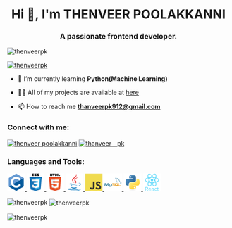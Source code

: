 <h1 align="center">Hi 👋, I'm THENVEER POOLAKKANNI</h1>
<h3 align="center">A passionate frontend developer.</h3>

<p align="left"> <img src="https://komarev.com/ghpvc/?username=thenveerpk&label=Profile%20views&color=0e75b6&style=flat" alt="thenveerpk" /> </p>

<p align="left"> <a href="https://github.com/ryo-ma/github-profile-trophy"><img src="https://github-profile-trophy.vercel.app/?username=thenveerpk" alt="thenveerpk" /></a> </p>

- 🌱 I’m currently learning **Python(Machine Learning)**

- 👨‍💻 All of my projects are available at [here](https://thenveerpk.github.io/Portfolio/)

- 📫 How to reach me **thanveerpk912@gmail.com**

<h3 align="left">Connect with me:</h3>
<p align="left">
<a href="https://linkedin.com/in/thenveer poolakkanni" target="blank"><img align="center" src="https://raw.githubusercontent.com/rahuldkjain/github-profile-readme-generator/master/src/images/icons/Social/linked-in-alt.svg" alt="thenveer poolakkanni" height="30" width="40" /></a>
<a href="https://instagram.com/thanveer__pk" target="blank"><img align="center" src="https://raw.githubusercontent.com/rahuldkjain/github-profile-readme-generator/master/src/images/icons/Social/instagram.svg" alt="thanveer__pk" height="30" width="40" /></a>
</p>

<h3 align="left">Languages and Tools:</h3>
<p align="left"> <a href="https://www.cprogramming.com/" target="_blank" rel="noreferrer"> <img src="https://raw.githubusercontent.com/devicons/devicon/master/icons/c/c-original.svg" alt="c" width="40" height="40"/> </a> <a href="https://www.w3schools.com/css/" target="_blank" rel="noreferrer"> <img src="https://raw.githubusercontent.com/devicons/devicon/master/icons/css3/css3-original-wordmark.svg" alt="css3" width="40" height="40"/> </a> <a href="https://www.w3.org/html/" target="_blank" rel="noreferrer"> <img src="https://raw.githubusercontent.com/devicons/devicon/master/icons/html5/html5-original-wordmark.svg" alt="html5" width="40" height="40"/> </a> <a href="https://www.java.com" target="_blank" rel="noreferrer"> <img src="https://raw.githubusercontent.com/devicons/devicon/master/icons/java/java-original.svg" alt="java" width="40" height="40"/> </a> <a href="https://developer.mozilla.org/en-US/docs/Web/JavaScript" target="_blank" rel="noreferrer"> <img src="https://raw.githubusercontent.com/devicons/devicon/master/icons/javascript/javascript-original.svg" alt="javascript" width="40" height="40"/> </a> <a href="https://www.mysql.com/" target="_blank" rel="noreferrer"> <img src="https://raw.githubusercontent.com/devicons/devicon/master/icons/mysql/mysql-original-wordmark.svg" alt="mysql" width="40" height="40"/> </a> <a href="https://www.python.org" target="_blank" rel="noreferrer"> <img src="https://raw.githubusercontent.com/devicons/devicon/master/icons/python/python-original.svg" alt="python" width="40" height="40"/> </a> <a href="https://reactjs.org/" target="_blank" rel="noreferrer"> <img src="https://raw.githubusercontent.com/devicons/devicon/master/icons/react/react-original-wordmark.svg" alt="react" width="40" height="40"/> </a> </p>

<p><img align="left" src="https://github-readme-stats.vercel.app/api/top-langs?username=thenveerpk&show_icons=true&locale=en&layout=compact" alt="thenveerpk" /></p>

<p>&nbsp;<img align="center" src="https://github-readme-stats.vercel.app/api?username=thenveerpk&show_icons=true&locale=en" alt="thenveerpk" /></p>

<p><img align="center" src="https://github-readme-streak-stats.herokuapp.com/?user=thenveerpk&" alt="thenveerpk" /></p>
